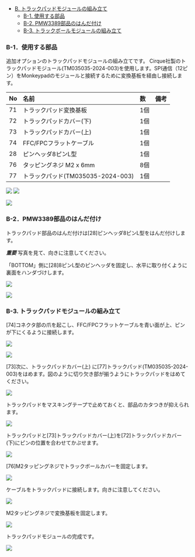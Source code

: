 <!-- ### Monkeypad Build Guide Top Page is here [English](01_build_guide.md)  -->

  - [B. トラックパッドモジュールの組み立て](B01_トラックパッド_TM035035.md)
    - [B-1. 使用する部品](./B01_トラックパッド_TM035035.md/#B-1使用する部品)
    - [B-2. PMW3389部品のはんだ付け](./B01_トラックパッド_TM035035.md/#B-2部品のはんだ付け)
    - [B-3. トラックボールモジュールの組み立て](./B01_トラックパッド_TM035035.md/#B-3トラックパッドモジュールの組み立て)  

### B-1．使用する部品

追加オプションのトラックパッドモジュールの組み立てです。
Cirque社製のトラックパッドモジュール(TM035035-2024-003)を使用します。SPI通信（12ピン）をMonkeypadのモジュールと接続するために変換基板を経由し接続します。

| No | 名前 | 数 | 備考 |
|:-|:-|:-|:-|
| 71 | トラックパッド変換基板 | 1個 ||
| 72 | トラックパッドカバー(下) | 1個 ||
| 73 | トラックパッドカバー(上) | 1個 ||
| 74 | FFC/FPCフラットケーブル | 1個 ||
| 28 | ピンヘッダ8ピンL型 | 1個 ||
| 76 | タッピングネジ M2 x 6mm | 8個 ||
| 77 | トラックパッド(TM035035-2024-003) | 1個 ||

![](../images/B01/monkeypad_b01_01b.jpg)
![](../images/B01/monkeypad_b01_01w.jpg)

![](../images/B01/monkeypad_b01_02.jpg)

### B-2．PMW3389部品のはんだ付け

トラックパッド部品のはんだ付けは[28]ピンヘッダ8ピンL型をはんだ付けします。

***重要***
写真を見て、向きに注意してください。

「BOTTOM」側に[28]8ピンL型のピンヘッダを固定し、水平に取り付くように裏面をハンダづけします。

![](../images/B01/monkeypad_b01_03.jpg) 

![](../images/B01/monkeypad_b01_04.jpg)  

### B-3. トラックパッドモジュールの組み立て

[74]コネクタ部の爪を起こし、FFC/FPCフラットケーブルを青い面が上、ピンが下にくるように接続します。

![](../images/B01/monkeypad_b01_05.jpg)  

![](../images/B01/monkeypad_b01_06.jpg)  

[73]次に、トラックパッドカバー(上) に[77]トラックパッド(TM035035-2024-003)をはめます。図のように切り欠き部が揃うようにトラックパッドをはめてください。

![](../images/B01/monkeypad_b01_07.jpg)  

トラックパッドをマスキングテープで止めておくと、部品のカタつきが抑えられます。

![](../images/B01/monkeypad_b01_08.jpg)  

トラックパッドと[73]トラックパッドカバー(上)を[72]トラックパッドカバー(下)にピンの位置を合わせてかぶせます。

![](../images/B01/monkeypad_b01_09.jpg)  

[76]M2タッピングネジでトラックボールカバーを固定します。

![](../images/B01/monkeypad_b01_10.jpg)  

ケーブルをトラックパッドに接続します。向きに注意してください。

![](../images/B01/monkeypad_b01_11.jpg)  

M2タッピングネジで変換基板を固定します。

![](../images/B01/monkeypad_b01_12.jpg)  

トラックパッドモジュールの完成です。

![](../images/B01/monkeypad_b01_13.jpg)  
